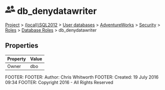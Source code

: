 
# ![Database Roles](../../../../../../Images/Role_Database32.png) db_denydatawriter

[Project](../../../../../../index.md) > [(local)\\SQL2012](../../../../../index.md) > [User databases](../../../../index.md) > [AdventureWorks](../../../index.md) > [Security](../../index.md) > [Roles](../index.md) > [Database Roles](Database_Roles_.md) > db_denydatawriter

## <a name="#properties"></a>Properties

| Property | Value |
|---|---|
| Owner | dbo |

FOOTER: FOOTER: Author:  Chris Whitworth
FOOTER: Created: 19 July 2016 09:34
FOOTER: Copyright 2016 - All Rights Reserved

